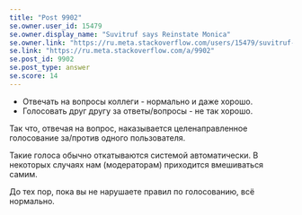 ```yaml
---
title: "Post 9902"
se.owner.user_id: 15479
se.owner.display_name: "Suvitruf says Reinstate Monica"
se.owner.link: "https://ru.meta.stackoverflow.com/users/15479/suvitruf-says-reinstate-monica"
se.link: "https://ru.meta.stackoverflow.com/a/9902"
se.post_id: 9902
se.post_type: answer
se.score: 14
---
```

<ul>
<li>Отвечать на вопросы коллеги - нормально и даже хорошо.</li>
<li>Голосовать друг другу за ответы/вопросы - не так хорошо.</li>
</ul>

<p>Так что, отвечая на вопрос, наказывается целенаправленное голосование за/против одного пользователя.</p>

<p>Такие голоса обычно откатываются системой автоматически. В некоторых случаях нам (модераторам) приходится вмешиваться самим.</p>

<p>До тех пор, пока вы не нарушаете правил по голосованию, всё нормально. </p>
